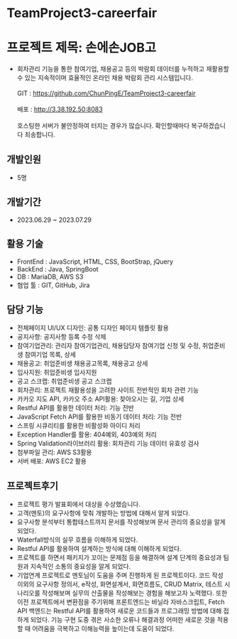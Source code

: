 # TeamProject3-careerfair

# 프로젝트 제목: 손에손JOB고
- 회차관리 기능을 통한 참여기업, 채용공고 등의 박람회 데이터를 누적하고 재활용할 수 있는 지속적이며 효율적인 온라인 채용 박람회 관리 시스템입니다. <br><br>
  GIT  : https://github.com/ChunPingE/TeamProject3-careerfair <br><br>
  배포 : http://3.38.192.50:8083 <br><br>
  호스팅한 서버가 불안정하여 터지는 경우가 많습니다. 확인할때마다 복구하겠습니다 죄송합니다.

## 개발인원
- 5명
  
## 개발기간
- 2023.06.29 ~ 2023.07.29

## 활용 기술
- FrontEnd : JavaScript, HTML, CSS, BootStrap, jQuery
- BackEnd  : Java, SpringBoot
- DB         : MariaDB, AWS S3
- 협업 툴    : GIT, GitHub, Jira

## 담당 기능
- 전체페이지 UI/UX 디자인: 공통 디자인 페이지 템플릿 활용
- 공지사항: 공지사항 등록 수정 삭제
- 참여기업관리: 관리자 참여기업관리, 채용담당자 참여기업 신청 및 수정, 취업준비생 참여기업 목록, 상세
- 채용공고: 취업준비생 채용공고목록, 채용공고 상세
- 입사지원: 취업준비생 입사지원
- 공고 스크랩: 취업준비생 공고 스크랩
- 회차관리: 프로젝트 재활용성을 고려한 사이트 전반적인 회차 관련 기능
- 카카오 지도 API, 카카오 주소 API활용: 찾아오시는 길, 기업 상세
- Restful API를 활용한 데이터 처리: 기능 전반
- JavaScript Fetch API를 활용한 비동기 데이터 처리: 기능 전반
- 스프링 시큐리티를 활용한 비활성화 아이디 처리
- Exception Handler를 활용: 404예외, 403예외 처리
- Spring Validation라이브러리 활용: 회차관리 기능 데이터 유효성 검사
- 첨부파일 관리: AWS S3활용
- 서버 배포: AWS EC2 활용

## 프로젝트후기
- 프로젝트 평가 발표회에서 대상을 수상했습니다.
- 고객(멘토)의 요구사항에 맞춰 개발하는 방법에 대해서 알게 되었다.
- 요구사항 분석부터 통합테스트까지 문서를 작성해보며 문서 관리의 중요성을 알게 되었다. 
- Waterfall방식의 실무 흐름을 이해하게 되었다.
- Restful API를 활용하여 설계하는 방식에 대해 이해하게 되었다.
- 프로젝트를 하면서 패키지가 꼬이는 문제점 등을 해결하며 설계 단계의 중요성과 팀원과 지속적인 소통의 중요성을 알게 되었다.
- 기업연계 프로젝트로 멘토님이 도움을 주며 진행하게 된 프로젝트이다. 코드 작성 이외의 요구사항 정의서, e작성, 화면설계서, 화면흐름도, CRUD Matrix, 테스트 시나리오를 작성해보며 실무의 산출물을 작성해보는 경험을 해보고자 노력했다. 또한 이전 프로젝트에서 변환점을 주기위해 프론트엔드는 바닐라 자바스크립트, Fetch API 백엔드는 Restful API를 활용하여 새로운 코드들과 프로그래밍 방법에 대해 접하게 되었다. 기능 구현 도중 겪은 사소한 오류나 해결과정 어떠한 새로운 것을 적용할 때 어려움을 극복하고 이해능력을 높이는데 도움이 되었다.


